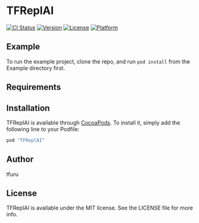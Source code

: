 # TFReplAI

[![CI Status](http://img.shields.io/travis/tfuru/TFReplAI.svg?style=flat)](https://travis-ci.org/tfuru/TFReplAI)
[![Version](https://img.shields.io/cocoapods/v/TFReplAI.svg?style=flat)](http://cocoapods.org/pods/TFReplAI)
[![License](https://img.shields.io/cocoapods/l/TFReplAI.svg?style=flat)](http://cocoapods.org/pods/TFReplAI)
[![Platform](https://img.shields.io/cocoapods/p/TFReplAI.svg?style=flat)](http://cocoapods.org/pods/TFReplAI)

## Example

To run the example project, clone the repo, and run `pod install` from the Example directory first.

## Requirements

## Installation

TFReplAI is available through [CocoaPods](http://cocoapods.org). To install
it, simply add the following line to your Podfile:

```ruby
pod "TFReplAI"
```

## Author

tfuru

## License

TFReplAI is available under the MIT license. See the LICENSE file for more info.
